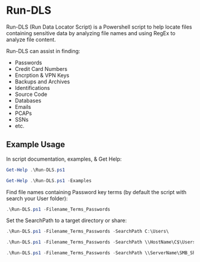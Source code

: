 Run-DLS
=======
Run-DLS (Run Data Locator Script) is a Powershell script to help locate files containing sensitive data by analyzing file names and using RegEx to analyze file content. 

Run-DLS can assist in finding: 
  * Passwords
  * Credit Card Numbers
  * Encrption & VPN Keys
  * Backups and Archives
  * Identifications
  * Source Code 
  * Databases
  * Emails
  * PCAPs
  * SSNs
  * etc.

## Example Usage 
In script documentation, examples, & Get Help:
```Powershell
Get-Help .\Run-DLS.ps1
```
```Powershell
Get-Help .\Run-DLS.ps1 -Examples
```

Find file names containing Password key terms (by default the script with search your User folder):
```Powershell
.\Run-DLS.ps1 -Filename_Terms_Passwords
```

Set the SearchPath to a target directory or share: 
```Powershell
.\Run-DLS.ps1 -Filename_Terms_Passwords -SearchPath C:\Users\
```
```Powershell
.\Run-DLS.ps1 -Filename_Terms_Passwords -SearchPath \\HostName\C$\Users\
```
```Powershell
.\Run-DLS.ps1 -Filename_Terms_Passwords -SearchPath \\ServerName\SMB_Share\Path\
```
